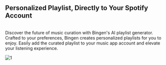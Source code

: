 ## Personalized Playlist, Directly to Your Spotify Account
<br>
Discover the future of music curation with Bingen's AI playlist generator. Crafted to your preferences, Bingen creates personalized playlists for you to enjoy. Easily add the curated playlist to your music app account and elevate your listening experience.
<br>

![1](https://github.com/TalMizrahii/Bingen-AI-Playlist-Generator/assets/103560553/10484983-796e-4b3a-b480-2ea2470d849b)

